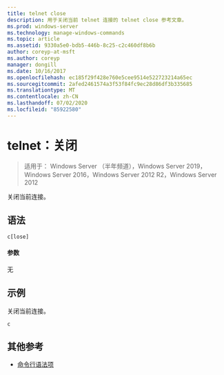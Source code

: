```yaml
---
title: telnet close
description: 用于关闭当前 telnet 连接的 telnet close 参考文章。
ms.prod: windows-server
ms.technology: manage-windows-commands
ms.topic: article
ms.assetid: 9330a5e0-bdb5-446b-8c25-c2c460df8b6b
author: coreyp-at-msft
ms.author: coreyp
manager: dongill
ms.date: 10/16/2017
ms.openlocfilehash: ec185f29f428e760e5cee9514e522723214a65ec
ms.sourcegitcommit: 2afed2461574a3f53f84fc9ec28d86df3b335685
ms.translationtype: MT
ms.contentlocale: zh-CN
ms.lasthandoff: 07/02/2020
ms.locfileid: "85922580"
---
```

# <a name="telnet-close"></a>telnet：关闭

> 适用于： Windows Server （半年频道），Windows Server 2019，Windows Server 2016，Windows Server 2012 R2，Windows Server 2012

关闭当前连接。

## <a name="syntax"></a>语法
```
c[lose]
```
#### <a name="parameters"></a>参数
无
## <a name="examples"></a>示例
关闭当前连接。
```
c
```
## <a name="additional-references"></a>其他参考
- [命令行语法项](command-line-syntax-key.md)
